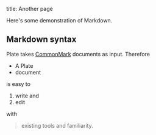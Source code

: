 title: Another page

Here's some demonstration of Markdown.

## Markdown syntax

Plate takes [CommonMark](http://commonmark.org/) documents as input. Therefore

- A Plate
- document

is easy to

1. write and
1. edit

with

> existing tools and familiarity.
